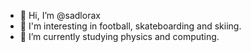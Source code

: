 - 👋 Hi, I’m @sadlorax
- 👀 I'm interesting in football, skateboarding and skiing.
- 🌱 I’m currently studying physics and computing.


<!---
sadlorax/sadlorax is a ✨ special ✨ repository because its `README.md` (this file) appears on your GitHub profile.
You can click the Preview link to take a look at your changes.
--->
